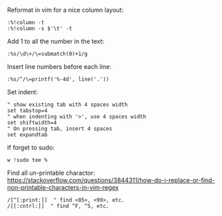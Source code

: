 Reformat in vim for a nice column layout:
```vim
:%!column -t
:%!column -s $'\t' -t
```
Add 1 to all the number in the text:
```vim
:%s/\d\+/\=submatch(0)+1/g
```
Insert line numbers before each line:
```vim
:%s/^/\=printf('%-4d', line('.'))
```
Set indent:
```vim
" show existing tab with 4 spaces width
set tabstop=4
" when indenting with '>', use 4 spaces width
set shiftwidth=4
" On pressing tab, insert 4 spaces
set expandtab
```

If forget to sudo:
```vim
w !sudo tee %
```

Find all un-printable charactor:  
https://stackoverflow.com/questions/3844311/how-do-i-replace-or-find-non-printable-characters-in-vim-regex
```vim
/[^[:print:]]  " find <85>, <99>, etc.
/[[:cntrl:]]  " find ^F, ^S, etc.
```
